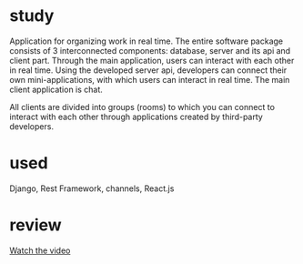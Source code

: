 # study

Application for organizing work in real time. The entire software package consists of 3 interconnected components: database, server and its api and client part. Through the main application, users can interact with each other in real time. Using the developed server api, developers can connect their own mini-applications, with which users can interact in real time. The main client application is chat.

All clients are divided into groups (rooms) to which you can connect to interact with each other through applications created by third-party developers.

# used

Django, Rest Framework, channels, React.js

# review

[Watch the video](https://youtu.be/e9YFOei1gbw)
